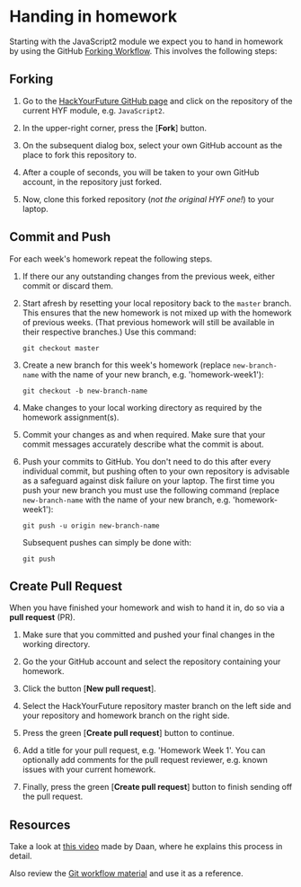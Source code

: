 # Handing in homework

Starting with  the JavaScript2 module we expect you to hand in homework by using the GitHub [Forking Workflow](https://github.com/HackYourFuture/Git/blob/master/Lecture-3.md). This involves the following steps:

## Forking 

1. Go to the [HackYourFuture GitHub page](https://github.com/HackYourFuture) and click on the repository of the current HYF module, e.g. `JavaScript2`.

2. In the upper-right corner, press the [**Fork**] button.

3. On the subsequent dialog box, select your own GitHub account as the place to fork this repository to.

4. After a couple of seconds, you will be taken to your own GitHub account, in the repository just forked.

5. Now, clone this forked repository (_not the original HYF one!_) to your laptop.

## Commit and Push

For each week's homework repeat the following steps.

1. If there our any outstanding changes from the previous week, either commit or discard them.

2. Start afresh by resetting your local repository back to the `master` branch. This ensures that the new homework is not mixed up with the homework of previous weeks. (That previous homework will still be available in their respective branches.) Use this command:

    ```
    git checkout master
    ```

3. Create a new branch for this week's homework (replace `new-branch-name` with the name of your new branch, e.g. 'homework-week1'):

    ```
    git checkout -b new-branch-name
    ```

4. Make changes to your local working directory as required by the homework assignment(s).

5. Commit your changes as and when required. Make sure that your commit messages accurately describe what the commit is about.

6. Push your commits to GitHub. You don't need to do this after every individual commit, but pushing often to your own repository is advisable as a safeguard against disk failure on your laptop. The first time you push your new branch you must use the following command (replace `new-branch-name` with the name of your new branch, e.g. 'homework-week1'):

    ```
    git push -u origin new-branch-name
    ```

    Subsequent pushes can simply be done with:

    ```
    git push
    ```

## Create Pull Request

When you have finished your homework and wish to hand it in, do so via a **pull request** (PR).

1. Make sure that you committed and pushed your final changes in the working directory.

2. Go the your GitHub account and select the repository containing your homework.

3. Click the button [**New pull request**].

4. Select the HackYourFuture repository master branch on the left side and your repository and homework branch on the right side.

5. Press the green [**Create pull request**] button to continue.

6. Add a title for your pull request, e.g. 'Homework Week 1'. You can optionally add comments for the pull request reviewer, e.g. known issues with your current homework.

7. Finally, press the green [**Create pull request**] button to finish sending off the pull request.

## Resources

Take a look at [this video](https://www.youtube.com/watch?v=-o0yomUVVpU)
made by Daan, where he explains this process in detail.

Also review the [Git workflow material](https://github.com/HackYourFuture/Git/blob/master/Lecture-3.md)
and use it as a reference.